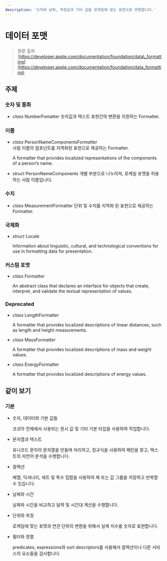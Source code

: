 ```yaml
---
description: '숫자와 날짜, 측정값과 기타 값을 로케일에 맞는 표현으로 변환합니다.'
---
```


# 데이터 포맷

> 원문 출처  
> [https://developer.apple.com/documentation/foundation/data\_formatting](https://developer.apple.com/documentation/foundation/data_formatting)

## 주제

### 숫자 및 통화

* _class_ NumberFomatter 숫자값과 텍스트 표현간의 변환을 지원하는 Formatter.

### 이름

* _class_ PersonNameComponentsFormatter  
  사람 이름의 컴포넌트를 지역화된 표현으로 제공하는 Formatter.

  A formatter that provides localized representations of the components of a person’s name.

* _struct_ PersonNameComponents 개별 부분으로 나누어져, 로케일 포맷을 허용하는 사람 이름입니다.

### 수치

* _class_ MeasurementFormatter 단위 및 수치를 지역화 된 표현으로 제공하는 Formatter.

### 국제화

* _struct_ Locale

  Information about linguistic, cultural, and technological conventions for use in formatting data for presentation.

### 커스텀 포맷

* _class_ Formatter

  An abstract class that declares an interface for objects that create, interpret, and validate the textual representation of values.

### Deprecated

* _class_ LengthFormatter

  A formatter that provides localized descriptions of linear distances, such as length and height measurements.

* _class_ MassFormatter

  A formatter that provides localized descriptions of mass and weight values.

* _class_ EnergyFormatter

  A formatter that provides localized descriptions of energy values.

## 같이 보기

### 기본 <a id="fundamentals"></a>

* 숫자, 데이터와 기본 값들

  코코아 전체에서 사용되는 원시 값 및 기타 기본 타입을 사용하여 작업합니다.

* 문자열과 텍스트

  유니코드 문자의 문자열을 만들며 처리하고, 정규식을 사용하여 패턴을 찾고, 텍스트의 자연어 분석을 수행합니다.

* 컬렉션

  배열, 딕셔너리, 세트 및 특수 집합을 사용하여 체 또는 값 그룹을 저장하고 반복할 수 있습니다.

* 날짜와 시간

  날짜와 시간을 비교하고 달력 및 시간대 계산을 수행합니다.

* 단위와 측정

  로케일에 맞는 포맷과 연관 단위의 변환을 위해서 실제 치수를 숫자로 표현합니다.

* 필터와 정렬

  predicates, expressions와 sort descriptors를 사용해서 컬렉션이나 다른 서비스의 요소들을 검사합니다.

